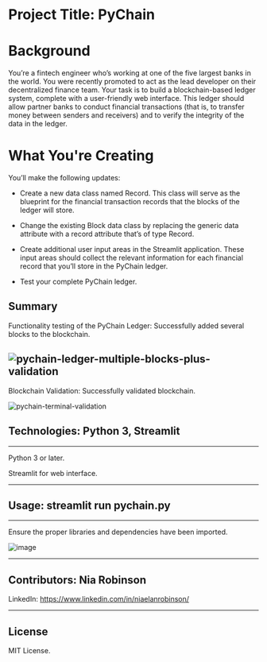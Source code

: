 # Project Title: PyChain

# Background
You’re a fintech engineer who’s working at one of the five largest banks in the world. You were recently promoted to act as the lead developer on their decentralized finance team. Your task is to build a blockchain-based ledger system, complete with a user-friendly web interface. This ledger should allow partner banks to conduct financial transactions (that is, to transfer money between senders and receivers) and to verify the integrity of the data in the ledger.

# What You're Creating
You’ll make the following updates:

* Create a new data class named Record. This class will serve as the blueprint for the financial transaction records that the blocks of the ledger will store.

* Change the existing Block data class by replacing the generic data attribute with a record attribute that’s of type Record.

* Create additional user input areas in the Streamlit application. These input areas should collect the relevant information for each financial record that you’ll store in the PyChain ledger.

* Test your complete PyChain ledger.

## Summary

Functionality testing of the PyChain Ledger: Successfully added several blocks to the blockchain.

![pychain-ledger-multiple-blocks-plus-validation](https://user-images.githubusercontent.com/34729547/206229349-b670aa36-07b2-4a93-9cad-ed5eea86060e.PNG)
---
Blockchain Validation: Successfully validated blockchain.

![pychain-terminal-validation](https://user-images.githubusercontent.com/34729547/206229808-08910bbd-fee3-4b34-a550-1f8e97e550b4.PNG)


## Technologies: Python 3, Streamlit
---
Python 3 or later.

Streamlit for web interface.

---

## Usage: streamlit run pychain.py
---

Ensure the proper libraries and dependencies have been imported.

![image](https://user-images.githubusercontent.com/34729547/206228758-22521b80-ea7f-46b3-ba9a-3ec2f6800c80.png)

---

## Contributors: Nia Robinson

LinkedIn: https://www.linkedin.com/in/niaelanrobinson/

---

## License

MIT License.
